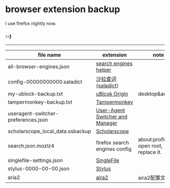 # browser extension backup
I use firefox nightly now.
### :-)
---
|file name|extension|note|
|---|---|---|
|all-browser-engines.json|[search engines helper](https://addons.mozilla.org/zh-CN/firefox/addon/search-engines-helper)||
|config-00000000000.saladict|[沙拉查词(saladict)](https://addons.mozilla.org/zh-CN/firefox/addon/ext-saladict)||
|my-ublock-backup.txt|[uBlcok Origin](https://addons.mozilla.org/zh-CN/firefox/addon/ublock-origin)|desktop&android|
|tampermonkey-backup.txt|[Tampermonkey](https://addons.mozilla.org/zh-CN/firefox/addon/tampermonkey)||
|useragent-switcher-preferences.json|[User-Agent Switcher and Manager](https://addons.mozilla.org/zh-CN/firefox/addon/user-agent-string-switcher)||
|scholarscope_local_data.ssbackup|[Scholarscope](https://addons.mozilla.org/zh-CN/firefox/addon/scholarscope)||
|search.json.mozlz4|firefox search engines config|about:profiles, open root, replace it.||
|singlefile-settings.json|[SingleFile](https://addons.mozilla.org/zh-CN/firefox/addon/single-file)||
|stylus-0000-00-00.json|[Stylus](https://addons.mozilla.org/zh-CN/firefox/addon/styl-us)||
|aria2|[aira2](https://github.com/aria2/aria2)|aira2配置文件|
